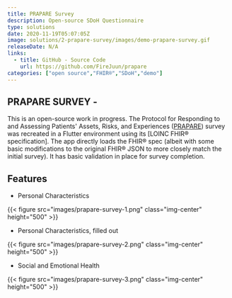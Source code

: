 ```yaml
---
title: PRAPARE Survey
description: Open-source SDoH Questionnaire
type: solutions
date: 2020-11-19T05:07:05Z
image: solutions/2-prapare-survey/images/demo-prapare-survey.gif
releaseDate: N/A
links: 
  - title: GitHub - Source Code
    url: https://github.com/FireJuun/prapare
categories: ["open source","FHIR®","SDoH","demo"]
---
```

## PRAPARE SURVEY -

This is an open-source work in progress. The Protocol for Responding to and Assessing Patients' Assets, Risks, and Experiences ([PRAPARE]) survey was recreated in a Flutter environment using its [LOINC FHIR® specification]. The app directly loads the FHIR® spec (albeit with some basic modifications to the original FHIR® JSON to more closely match the initial survey). It has basic validation in place for survey completion.

## Features

- Personal Characteristics

{{< figure src="images/prapare-survey-1.png" class="img-center" height="500" >}}

- Personal Characteristics, filled out

{{< figure src="images/prapare-survey-2.png" class="img-center" height="500" >}}

- Social and Emotional Health

{{< figure src="images/prapare-survey-3.png" class="img-center" height="500" >}}

[PRAPARE]: https://www.nachc.org/research-and-data/prapare/
[LOINC FHIR specification]: https://loinc.org/93025-5/
[FHIR Package Demo]: https://pub.dev/packages/fhir
[FHIR-FLI Project]: https://www.fhirfli.dev/

